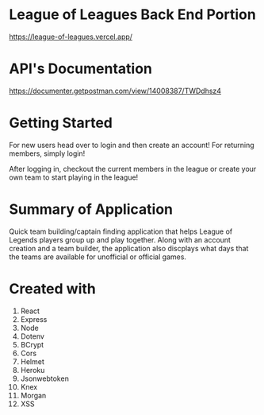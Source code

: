 # League of Leagues Back End Portion

https://league-of-leagues.vercel.app/

# API's Documentation

https://documenter.getpostman.com/view/14008387/TWDdhsz4

# Getting Started

For new users head over to login and then create an account! For returning members, simply login!

After logging in, checkout the current members in the league or create your own team to start playing in the league!

# Summary of Application

Quick team building/captain finding application that helps League of Legends players group up and play together. Along with an account creation and a team builder, the application also discplays what days that the teams are available for unofficial or official games.

# Created with

1. React
2. Express
3. Node
4. Dotenv
5. BCrypt
6. Cors
7. Helmet
8. Heroku
9. Jsonwebtoken
10. Knex
11. Morgan
12. XSS